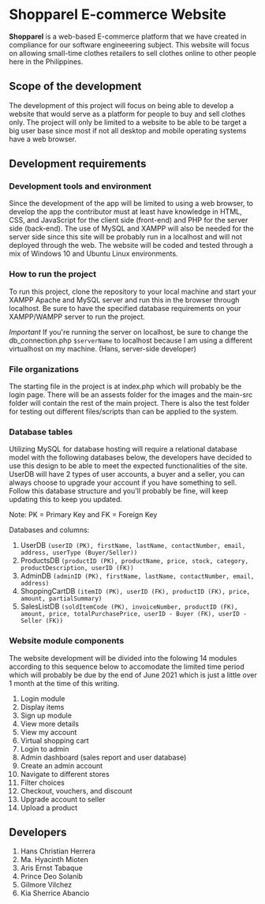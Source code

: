 # Shopparel E-commerce Website

**Shopparel** is a web-based E-commerce platform that we have created in compliance for our software engineeering subject.
This website will focus on allowing small-time clothes retailers to sell clothes online to other people here in the Philippines.

## Scope of the development

The development of this project will focus on being able to develop a website that would serve as a platform for people to buy and sell clothes only.
The project will only be limited to a website to be able to be target a big user base since most if not all desktop and mobile operating systems have a web browser.


## Development requirements

### Development tools and environment

Since the development of the app will be limited to using a web browser, to develop the app the contributor must at least have knowledge in HTML, CSS, and JavaScript for the client side (front-end) and PHP for the server side (back-end).
The use of MySQL and XAMPP will also be needed for the server side since this site will be probably run in a localhost and will not deployed through the web.
The website will be coded and tested through a mix of Windows 10 and Ubuntu Linux environments.

### How to run the project
To run this project, clone the repository to your local machine and start your XAMPP Apache and MySQL server and run this in the browser through localhost. Be sure to have the specified database requirements on your XAMPP/WAMPP server to run the project.

*Important*
If you're running the server on localhost, be sure to change the db_connection.php `$serverName` to localhost because I am using a different virtualhost on my machine. (Hans, server-side developer)

### File organizations
The starting file in the project is at index.php which will probably be the login page.
There will be an assests folder for the images and the main-src folder will contain the rest of the main project.
There is also the test folder for testing out different files/scripts than can be applied to the system.

### Database tables

Utilizing MySQL for database hosting will require a relational database model with the following databases below, the developers have decided to use this design to be able to meet the expected functionalities of the site. UserDB will have 2 types of user accounts, a buyer and a seller, you can always choose to upgrade your account if you have something to sell. Follow this database structure and you'll probably be fine, will keep updating this to keep you updated.

Note: PK = Primary Key and FK = Foreign Key

Databases and columns:
1. UserDB `(userID (PK), firstName, lastName, contactNumber, email, address, userType (Buyer/Seller))`
2. ProductsDB `(productID (PK), productName, price, stock, category, productDescription, userID (FK))`
3. AdminDB `(adminID (PK), firstName, lastName, contactNumber, email, address)`
4. ShoppingCartDB `(itemID (PK), userID (FK), productID (FK), price, amount, partialSummary)`
5. SalesListDB `(soldItemCode (PK), invoiceNumber, productID (FK), amount, price, totalPurchasePrice, userID - Buyer (FK), userID - Seller (FK))`

### Website module components

The website development will be divided into the folowing 14 modules according to this sequence below to accomodate the limited time period which will probably be due by the end of June 2021 which is just a little over 1 month at the time of this writing.

1. Login module
2. Display items
3. Sign up module
4. View more details
5. View my account
6. Virtual shopping cart
7. Login to admin
8. Admin dashboard (sales report and user database)
9. Create an admin account
10. Navigate to different stores
11. Filter choices
12. Checkout, vouchers, and discount
13. Upgrade account to seller
14. Upload a product

## Developers

1. Hans Christian Herrera
2. Ma. Hyacinth Mioten
3. Aris Ernst Tabaque
4. Prince Deo Solanib
5. Gilmore Vilchez
6. Kia Sherrice Abancio